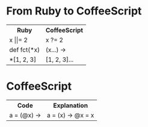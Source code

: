# From Ruby to CoffeeScript

<table>
  <tr>
    <th>Ruby</th>
    <th>CoffeeScript</th>
  </tr>
  <tr>
    <td>x ||= 2</td>
    <td>x ?= 2</td>
  </tr>
  <tr>
    <td>def fct(*x)</td>
    <td>(x...) -></td>
  </tr>
  <tr>
    <td>*[1, 2, 3]</td>
    <td>[1, 2, 3]...</td>
  </tr>
</table>

# CoffeeScript

<table>
  <tr>
    <th>Code</th>
    <th>Explanation</th>
  </tr>
  <tr>
    <td>a = (@x) -></td>
    <td>a = (x) -> @x = x</td>
  </tr>
</table>
